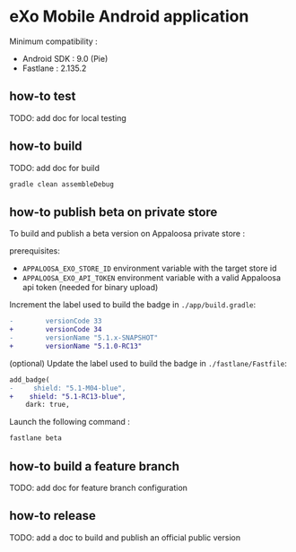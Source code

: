 # eXo Mobile Android application

Minimum compatibility :

- Android SDK : 9.0 (Pie)
- Fastlane : 2.135.2

## how-to test

TODO: add doc for local testing

## how-to build

TODO: add doc for build

```bash
gradle clean assembleDebug
```

## how-to publish beta on private store

To build and publish a beta version on Appaloosa private store :

prerequisites:

- `APPALOOSA_EXO_STORE_ID` environment variable with the target store id
- `APPALOOSA_EXO_API_TOKEN` environment variable with a valid Appaloosa api token (needed for binary upload)

Increment the label used to build the badge in `./app/build.gradle`:

```diff
-        versionCode 33
+        versionCode 34
-        versionName "5.1.x-SNAPSHOT"
+        versionName "5.1.0-RC13"
```

(optional) Update the label used to build the badge in `./fastlane/Fastfile`:

```diff
add_badge(
-     shield: "5.1-M04-blue", 
+    shield: "5.1-RC13-blue", 
    dark: true,
```

Launch the following command :

```bash
fastlane beta
```

## how-to build a feature branch

TODO: add doc for feature branch configuration

## how-to release

TODO: add a doc to build and publish an official public version
